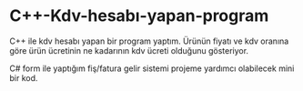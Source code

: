 # C++-Kdv-hesabı-yapan-program
C++ ile kdv hesabı yapan bir program yaptım. Ürünün fiyatı ve kdv oranına göre ürün ücretinin ne kadarının kdv ücreti olduğunu gösteriyor.

C# form ile yaptığım fiş/fatura gelir sistemi projeme yardımcı olabilecek mini bir kod.
